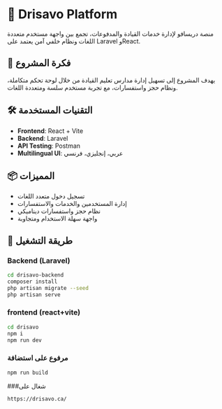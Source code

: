 # 🚗 Drisavo Platform

منصة دريسافو لإدارة خدمات القيادة والمدفوعات، تجمع بين واجهة مستخدم متعددة اللغات ونظام خلفي آمن يعتمد على Laravel وReact.

## 🧠 فكرة المشروع
يهدف المشروع إلى تسهيل إدارة مدارس تعليم القيادة من خلال لوحة تحكم متكاملة، ونظام حجز واستفسارات، مع تجربة مستخدم سلسة ومتعددة اللغات.

## 🛠️ التقنيات المستخدمة
- **Frontend**: React + Vite
- **Backend**: Laravel
- **API Testing**: Postman
- **Multilingual UI**: عربي، إنجليزي، فرنسي

## 📦 المميزات
- تسجيل دخول متعدد اللغات
- إدارة المستخدمين والخدمات والاستفسارات
- نظام حجز واستفسارات ديناميكي
- واجهة سهلة الاستخدام ومتجاوبة

## 🚀 طريقة التشغيل

### Backend (Laravel)
```bash
cd drisavo-backend
composer install
php artisan migrate --seed
php artisan serve


```
### frontend (react+vite)  
```bash
cd drisavo
npm i
npm run dev
```
### مرفوع على استضافة 
```bash
npm run build
```


###شغال على 
```
https://drisavo.ca/
```
